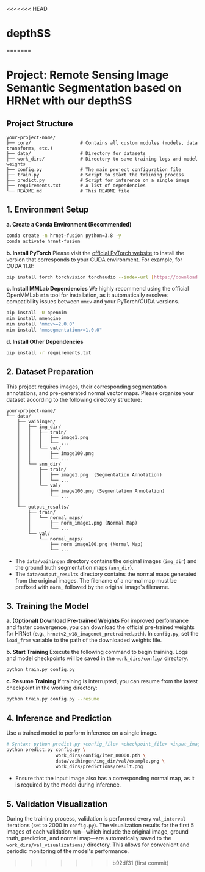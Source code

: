 <<<<<<< HEAD
# depthSS
=======
# Project: Remote Sensing Image Semantic Segmentation based on HRNet with our depthSS


## Project Structure

```
your-project-name/
├── core/                  # Contains all custom modules (models, data transforms, etc.)
├── data/                  # Directory for datasets
├── work_dirs/             # Directory to save training logs and model weights
├── config.py              # The main project configuration file
├── train.py               # Script to start the training process
├── predict.py             # Script for inference on a single image
├── requirements.txt       # A list of dependencies
└── README.md              # This README file
```

## 1. Environment Setup

**a. Create a Conda Environment (Recommended)**
```bash
conda create -n hrnet-fusion python=3.8 -y
conda activate hrnet-fusion
```

**b. Install PyTorch**
Please visit the [official PyTorch website](https://pytorch.org/get-started/locally/) to install the version that corresponds to your CUDA environment. For example, for CUDA 11.8:
```bash
pip install torch torchvision torchaudio --index-url [https://download.pytorch.org/whl/cu118](https://download.pytorch.org/whl/cu118)
```

**c. Install MMLab Dependencies**
We highly recommend using the official OpenMMLab `mim` tool for installation, as it automatically resolves compatibility issues between `mmcv` and your PyTorch/CUDA versions.
```bash
pip install -U openmim
mim install mmengine
mim install "mmcv>=2.0.0"
mim install "mmsegmentation>=1.0.0"
```

**d. Install Other Dependencies**
```bash
pip install -r requirements.txt
```

## 2. Dataset Preparation

This project requires images, their corresponding segmentation annotations, and pre-generated normal vector maps. Please organize your dataset according to the following directory structure:

```
your-project-name/
└── data/
    ├── vaihingen/
    │   ├── img_dir/
    │   │   ├── train/
    │   │   │   ├── image1.png
    │   │   │   └── ...
    │   │   └── val/
    │   │       ├── image100.png
    │   │       └── ...
    │   └── ann_dir/
    │       ├── train/
    │       │   ├── image1.png  (Segmentation Annotation)
    │       │   └── ...
    │       └── val/
    │           ├── image100.png (Segmentation Annotation)
    │           └── ...
    │
    └── output_results/
        ├── train/
        │   └── normal_maps/
        │       ├── norm_image1.png (Normal Map)
        │       └── ...
        └── val/
            └── normal_maps/
                ├── norm_image100.png (Normal Map)
                └── ...
```
-   The `data/vaihingen` directory contains the original images (`img_dir`) and the ground truth segmentation maps (`ann_dir`).
-   The `data/output_results` directory contains the normal maps generated from the original images. The filename of a normal map must be prefixed with `norm_` followed by the original image's filename.

## 3. Training the Model

**a. (Optional) Download Pre-trained Weights**
For improved performance and faster convergence, you can download the official pre-trained weights for HRNet (e.g., `hrnetv2_w18_imagenet_pretrained.pth`). In `config.py`, set the `load_from` variable to the path of the downloaded weights file.

**b. Start Training**
Execute the following command to begin training. Logs and model checkpoints will be saved in the `work_dirs/config/` directory.
```bash
python train.py config.py
```

**c. Resume Training**
If training is interrupted, you can resume from the latest checkpoint in the working directory:
```bash
python train.py config.py --resume
```

## 4. Inference and Prediction

Use a trained model to perform inference on a single image.

```bash
# Syntax: python predict.py <config_file> <checkpoint_file> <input_image> <output_path>
python predict.py config.py \
                  work_dirs/config/iter_80000.pth \
                  data/vaihingen/img_dir/val/example.png \
                  work_dirs/predictions/result.png
```
-   Ensure that the input image also has a corresponding normal map, as it is required by the model during inference.

## 5. Validation Visualization

During the training process, validation is performed every `val_interval` iterations (set to 2000 in `config.py`). The visualization results for the first 5 images of each validation run—which include the original image, ground truth, prediction, and normal map—are automatically saved to the `work_dirs/val_visualizations/` directory. This allows for convenient and periodic monitoring of the model's performance.
>>>>>>> b92df31 (first commit)
